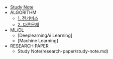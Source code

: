 * [Study Note](README.md)
* ALGORITHM
  * [1. 전기버스](algorithm/untitled.md)
  * [2. 다른문제](algorithm/2..md)
* ML/DL
  * [DeeplearningAi Learning]
  * [Machine Learning]
* RESEARCH PAPER
  * Study Note(research-paper/study-note.md)

